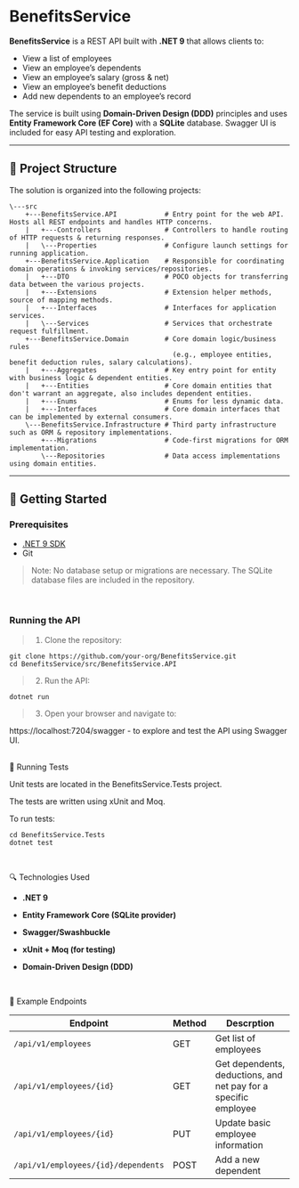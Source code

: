 ﻿# BenefitsService

**BenefitsService** is a REST API built with **.NET 9** that allows clients to:

- View a list of employees
- View an employee’s dependents
- View an employee’s salary (gross & net)
- View an employee’s benefit deductions
- Add new dependents to an employee’s record

The service is built using **Domain-Driven Design (DDD)** principles and uses **Entity Framework Core (EF Core)** with a **SQLite** database. Swagger UI is included for easy API testing and exploration.

---

## 🧱 Project Structure

The solution is organized into the following projects:

```
\---src
    +---BenefitsService.API            # Entry point for the web API. Hosts all REST endpoints and handles HTTP concerns.
    |   +---Controllers                # Controllers to handle routing of HTTP requests & returning responses.
    |   \---Properties                 # Configure launch settings for running application.
    +---BenefitsService.Application    # Responsible for coordinating domain operations & invoking services/repositories.
    |   +---DTO                        # POCO objects for transferring data between the various projects.
    |   +---Extensions                 # Extension helper methods, source of mapping methods.
    |   +---Interfaces                 # Interfaces for application services.
    |   \---Services                   # Services that orchestrate request fulfillment.
    +---BenefitsService.Domain         # Core domain logic/business rules
                                         (e.g., employee entities, benefit deduction rules, salary calculations).
    |   +---Aggregates                 # Key entry point for entity with business logic & dependent entities.
    |   +---Entities                   # Core domain entities that don't warrant an aggregate, also includes dependent entities.
    |   +---Enums                      # Enums for less dynamic data.
    |   +---Interfaces                 # Core domain interfaces that can be implemented by external consumers.
    \---BenefitsService.Infrastructure # Third party infrastructure such as ORM & repository implementations.
        +---Migrations                 # Code-first migrations for ORM implementation.
        \---Repositories               # Data access implementations using domain entities.
```


---

## 🚀 Getting Started

### Prerequisites

- [.NET 9 SDK](https://dotnet.microsoft.com/en-us/download/dotnet/9.0)
- Git

> Note: No database setup or migrations are necessary. The SQLite database files are included in the repository.
<br />

### Running the API

> 1. Clone the repository:
```
git clone https://github.com/your-org/BenefitsService.git
cd BenefitsService/src/BenefitsService.API
```

> 2. Run the API:

`dotnet run`

> 3. Open your browser and navigate to:

https://localhost:7204/swagger - to explore and test the API using Swagger UI.
<br />
<br />

🧪 Running Tests

Unit tests are located in the BenefitsService.Tests project.

The tests are written using xUnit and Moq.

To run tests:
```
cd BenefitsService.Tests
dotnet test
```
<br />

🔍 Technologies Used

- **.NET 9**

- **Entity Framework Core (SQLite provider)**

- **Swagger/Swashbuckle**

- **xUnit + Moq (for testing)**

- **Domain-Driven Design (DDD)**
<br />

📂 Example Endpoints

| Endpoint | Method | Descrption |
| --- | --- | --- |
| `/api/v1/employees` | GET | Get list of employees |
| `/api/v1/employees/{id}` | GET | Get dependents, deductions, and net pay for a specific employee |
| `/api/v1/employees/{id}` | PUT | Update basic employee information |
| `/api/v1/employees/{id}/dependents` | POST | Add a new dependent |
